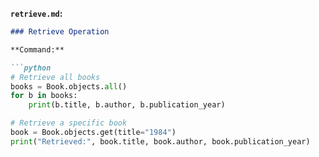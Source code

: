
**`retrieve.md`:**

```markdown
### Retrieve Operation

**Command:**

```python
# Retrieve all books
books = Book.objects.all()
for b in books:
    print(b.title, b.author, b.publication_year)

# Retrieve a specific book
book = Book.objects.get(title="1984")
print("Retrieved:", book.title, book.author, book.publication_year)
